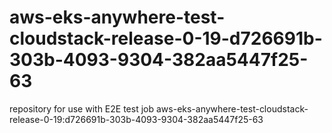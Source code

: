 # aws-eks-anywhere-test-cloudstack-release-0-19-d726691b-303b-4093-9304-382aa5447f25-63
repository for use with E2E test job aws-eks-anywhere-test-cloudstack-release-0-19:d726691b-303b-4093-9304-382aa5447f25-63
